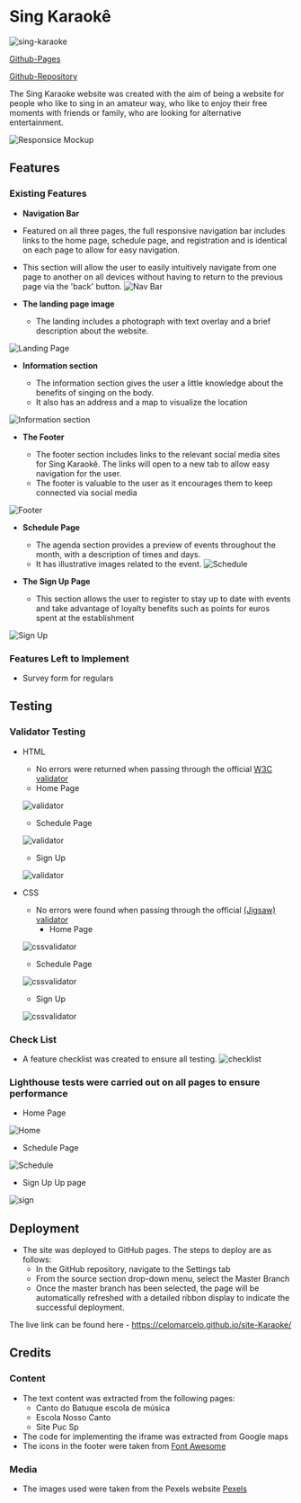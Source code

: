 # Sing Karaokê
![sing-karaoke](assets/images/sing%20karaoke.png)

[Github-Pages](https://celomarcelo.github.io/site-Karaoke/)

[Github-Repository](https://github.com/Celomarcelo/site-Karaoke)

The Sing Karaoke website was created with the aim of being a website for people who like to sing in an amateur way, who like to enjoy their free moments with friends or family, who are looking for alternative entertainment.

![Responsice Mockup](assets/images/all-devices-black.png)

## Features 

### Existing Features

- __Navigation Bar__

 - Featured on all three pages, the full responsive navigation bar includes links to the home page, schedule page, and registration and is identical on each page to allow for easy navigation.
  - This section will allow the user to easily intuitively navigate from one page to another on all devices without having to return to the previous page via the 'back' button.
![Nav Bar](assets/images/navigation%20menu%20sing%20karaoke.png)
- __The landing page image__

  - The landing includes a photograph with text overlay and a brief description about the website.

![Landing Page](assets/images/heroimage.png)

- __Information section__

  - The information section gives the user a little knowledge about the benefits of singing on the body.
  - It also has an address and a map to visualize the location

![Information section](assets/images/information%20section.png)


- __The Footer__ 

  - The footer section includes links to the relevant social media sites for Sing Karaokê. The links will open to a new tab to allow easy navigation for the user. 
  - The footer is valuable to the user as it encourages them to keep connected via social media

![Footer](assets/images/footer.png)

- __Schedule Page__

  - The agenda section provides a preview of events throughout the month, with a description of times and days.
  - It has illustrative images related to the event.
![Schedule](assets/images/schedule.png)

- __The Sign Up Page__

  - This section allows the user to register to stay up to date with events and take advantage of loyalty benefits such as points for euros spent at the establishment

![Sign Up](assets/images/sign%20up.png)

### Features Left to Implement

- Survey form for regulars

## Testing 

### Validator Testing 

- HTML
  - No errors were returned when passing through the official [W3C validator](https://validator.w3.org)
   - Home Page

   ![validator](/assets/images/ww3index.png)
   - Schedule Page

   ![validator](/assets/images/ww3schedule.png)
   - Sign Up

   ![validator](/assets/images/ww3signup.png)
   
- CSS
  - No errors were found when passing through the official [(Jigsaw) validator](https://jigsaw.w3.org)
     - Home Page

   ![cssvalidator](/assets/images/cssindex.png)
   - Schedule Page

   ![cssvalidator](/assets/images/cssschedule.png)
   - Sign Up

   ![cssvalidator](/assets/images/csssignup.png)

### Check List
- A feature checklist was created to ensure all testing.
![checklist](assets/images/checlist.jpg)

### Lighthouse tests were carried out on all pages to ensure performance
- Home Page

![Home](assets/images/lighthose%20index%20page.png)
- Schedule Page 

![Schedule](assets/images/lighthouse%20schedue%20page.png)
- Sign Up Up page 

![sign](assets/images/lighthouse%20sign%20up%20page.png)

## Deployment

- The site was deployed to GitHub pages. The steps to deploy are as follows: 
  - In the GitHub repository, navigate to the Settings tab 
  - From the source section drop-down menu, select the Master Branch
  - Once the master branch has been selected, the page will be automatically refreshed with a detailed ribbon display to indicate the successful deployment. 

The live link can be found here - https://celomarcelo.github.io/site-Karaoke/ 


## Credits 

### Content 
 
- The text content was extracted from the following pages:
  - Canto do Batuque escola de música 
  - Escola Nosso Canto
  - Site Puc Sp
- The code for implementing the iframe was extracted from Google maps
- The icons in the footer were taken from [Font Awesome](https://fontawesome.com/)
### Media
- The images used were taken from the Pexels website [Pexels](https://www.pexels.com)
 